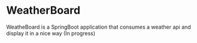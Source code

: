 # WeatherBoard
WeatheBoard is a SpringBoot application that consumes a weather api and display it in a nice way (In progress)
